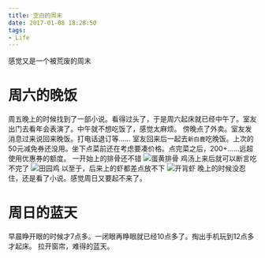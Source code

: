 ```yaml
---
title: 空白的周末
date: 2017-01-08 18:28:50
tags:
- Life
---
```

感觉又是一个被荒废的周末
<!-- more -->
# 周六的晚饭
周五晚上的时候找到了一部小说。看得过头了，于是周六起床就已经中午了。室友出门去看年会表演了。中午就不想吃饭了，感觉太麻烦。
傍晚点了外卖。室友发消息过来说回来晚饭。打电话退订等……
室友回来后一起去`新白鹿`吃晚饭。上次的50元减免券还没用。坐下点菜前还在考虑要凑价格。点完菜之后，200+……远超使用优惠券的额度。
一开始上的排骨还不错
![蛋黄排骨](https://farm2.staticflickr.com/1901/45431117301_35599a855e_o_d.jpg)
鸡汤上来后就可以断言吃不完了
![田园鸡](https://farm2.staticflickr.com/1902/45431116141_deac8fbe1f_o_d.jpg)
以至于，后来上的虾都差点放不下
![开背虾](https://farm2.staticflickr.com/1980/44706665784_f27cdf5e6d_o_d.jpg)
晚上的时候没忍住，还是看了小说。感觉周日又要起不来了。

# 周日的蓝天
早晨睁开眼的时候才7点多。一闭眼再睁眼就已经10点多了。掏出手机玩到12点多才起床。
拉开窗帘，难得的蓝天。